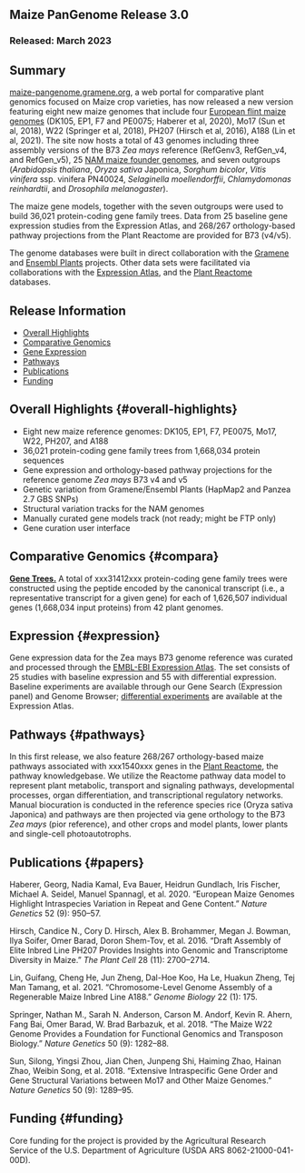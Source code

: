 ## Maize PanGenome Release 3.0
### Released: March 2023
## Summary
[maize-pangenome.gramene.org](http://maize-pangenome.gramene.org), a web portal for comparative plant genomics focused on Maize crop varieties,
has now released a new version featuring eight new maize genomes that include four [European flint maize genomes](http://www.europeanmaize.net/) (DK105, EP1, F7 and PE0075; Haberer et al, 2020), Mo17 (Sun et al, 2018), W22 (Springer et al, 2018), PH207 (Hirsch et al, 2016), A188 (Lin et al, 2021). The site now hosts a total of 43 genomes including three assembly versions of the B73 _Zea mays_ reference (RefGenv3, RefGen_v4, and RefGen_v5), 25 [NAM maize founder genomes](https://maizegdb.org/NAM_project), and seven outgroups (_Arabidopsis thaliana_, _Oryza sativa_ Japonica, _Sorghum bicolor_, _Vitis vinifera_ ssp. vinifera PN40024, _Selaginella moellendorffii_, _Chlamydomonas reinhardtii_, and _Drosophila melanogaster_).

The maize gene models, together with the seven outgroups were used to build 36,021 protein-coding gene family trees. Data from 25 baseline gene expression studies from the Expression Atlas, and 268/267 orthology-based pathway projections from the Plant Reactome are provided for B73 (v4/v5).

The genome databases were built in direct collaboration with the [Gramene](http://gramene.org) and
[Ensembl Plants](http://plants.ensembl.org) projects. Other data sets were facilitated via
collaborations with the [Expression Atlas](https://www.ebi.ac.uk/gxa/plant/experiments),
and the [Plant Reactome](https://plantreactome.gramene.org/) databases.

## Release Information
- [Overall Highlights](#overall-highlights)
- [Comparative Genomics](#compara)
- [Gene Expression](#expression)
- [Pathways](#pathways)
- [Publications](#papers)
- [Funding](#funding)

## Overall Highlights {#overall-highlights}
- Eight new maize reference genomes: DK105, EP1, F7, PE0075, Mo17, W22, PH207, and A188
- 36,021 protein-coding gene family trees from 1,668,034 protein sequences
- Gene expression and orthology-based pathway projections for the reference 
  genome *Zea mays* B73 v4 and v5
- Genetic variation from Gramene/Ensembl Plants (HapMap2 and Panzea 2.7 GBS SNPs)
- Structural variation tracks for the NAM genomes
- Manually curated gene models track (not ready; might be FTP only)
- Gene curation user interface


## Comparative Genomics {#compara}

[**Gene Trees.**](http://maize-pangenome-ensembl.gramene.org/prot_tree_stats.html) A total of
xxx31412xxx protein-coding gene family trees were constructed using the peptide encoded by
the canonical transcript (i.e., a representative transcript for a given gene) for each
of 1,626,507 individual genes (1,668,034 input proteins) from 42 plant genomes.

## Expression {#expression}

Gene expression data for the Zea mays B73 genome reference was curated and
processed through the [EMBL-EBI Expression Atlas](https://www.ebi.ac.uk/gxa/plant/experiments).
The set consists of 25 studies with baseline expression and 55 with differential expression. Baseline experiments
are available through our Gene Search (Expression panel) and Genome Browser; [differential experiments](https://www.ebi.ac.uk/gxa/experiments?kingdom=Plants&species=Zea+mays&experimentType=Differential) are available
at the Expression Atlas.

## Pathways {#pathways}

In this first release, we also feature 268/267 orthology-based maize pathways associated with xxx1540xxx genes in the [Plant Reactome](http://gramene.org),
the pathway knowledgebase. We utilize the Reactome pathway data model to represent plant metabolic, transport and
signaling pathways, developmental processes, organ differentiation, and transcriptional regulatory networks. Manual
biocuration is conducted in the reference species rice (Oryza sativa Japonica) and pathways are then projected via gene
orthology to the B73 _Zea mays_ (pior reference), and other crops and model plants, lower plants and single-cell photoautotrophs.

## Publications {#papers}

Haberer, Georg, Nadia Kamal, Eva Bauer, Heidrun Gundlach, Iris Fischer, Michael A. Seidel, Manuel Spannagl, et al. 2020. “European Maize Genomes Highlight Intraspecies Variation in Repeat and Gene Content.” _Nature Genetics_ 52 (9): 950–57.

Hirsch, Candice N., Cory D. Hirsch, Alex B. Brohammer, Megan J. Bowman, Ilya Soifer, Omer Barad, Doron Shem-Tov, et al. 2016. “Draft Assembly of Elite Inbred Line PH207 Provides Insights into Genomic and Transcriptome Diversity in Maize.” _The Plant Cell_ 28 (11): 2700–2714.

Lin, Guifang, Cheng He, Jun Zheng, Dal-Hoe Koo, Ha Le, Huakun Zheng, Tej Man Tamang, et al. 2021. “Chromosome-Level Genome Assembly of a Regenerable Maize Inbred Line A188.” _Genome Biology_ 22 (1): 175.

Springer, Nathan M., Sarah N. Anderson, Carson M. Andorf, Kevin R. Ahern, Fang Bai, Omer Barad, W. Brad Barbazuk, et al. 2018. “The Maize W22 Genome Provides a Foundation for Functional Genomics and Transposon Biology.” _Nature Genetics_ 50 (9): 1282–88.

Sun, Silong, Yingsi Zhou, Jian Chen, Junpeng Shi, Haiming Zhao, Hainan Zhao, Weibin Song, et al. 2018. “Extensive Intraspecific Gene Order and Gene Structural Variations between Mo17 and Other Maize Genomes.” _Nature Genetics_ 50 (9): 1289–95.


## Funding {#funding}

Core funding for the project is provided by the Agricultural Research Service of the U.S. Department of Agriculture (USDA ARS 8062-21000-041-00D).
